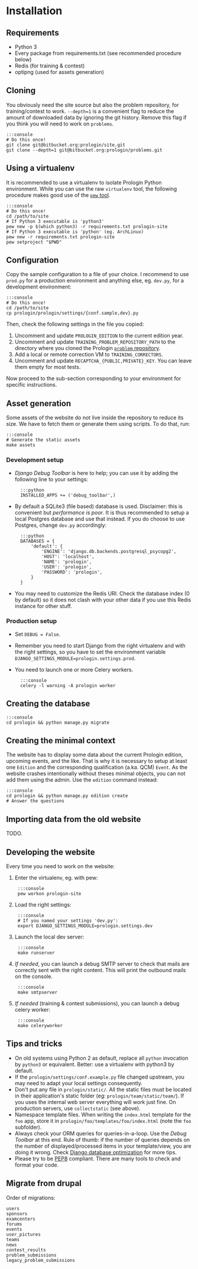# Installation

## Requirements

* Python 3
* Every package from requirements.txt (see recommended procedure below)
* Redis (for training & contest)
* optipng (used for assets generation)

## Cloning

You obviously need the site source but also the problem repository, for
training/contest to work. `--depth=1` is a convenient flag to reduce the amount
of downloaded data by ignoring the git history. Remove this flag if you think
you will need to work on `problems`.

    :::console
    # Do this once!
    git clone git@bitbucket.org:prologin/site.git
    git clone --depth=1 git@bitbucket.org:prologin/problems.git

## Using a virtualenv

It is recommended to use a virtualenv to isolate Prologin Python environment.
While you can use the raw `virtualenv` tool, the following procedure makes good
use of the [`pew` tool](https://pypi.python.org/pypi/pew/).

    :::console
    # Do this once!
    cd /path/to/site
    # If Python 3 executable is 'python3'
    pew new -p $(which python3) -r requirements.txt prologin-site
    # If Python 3 executable is 'python' (eg. ArchLinux)
    pew new -r requirements.txt prologin-site
    pew setproject "$PWD"

## Configuration

Copy the sample configuration to a file of your choice. I recommend to use
`prod.py` for a production environment and anything else, eg. `dev.py`, for
a development environment:

    :::console
    # Do this once!
    cd /path/to/site
    cp prologin/prologin/settings/{conf.sample,dev}.py

Then, check the following settings in the file you copied:

1. Uncomment and update `PROLOGIN_EDITION` to the current edition year.
1. Uncomment and update `TRAINING_PROBLEM_REPOSITORY_PATH` to the directory where
   you cloned the Prologin [`problem` repository](https://bitbucket.org/prologin/problems/).
1. Add a local or remote correction VM to `TRAINING_CORRECTORS`.
1. Uncomment and update `RECAPTCHA_{PUBLIC,PRIVATE}_KEY`. You can leave them
   empty for most tests.

Now proceed to the sub-section corresponding to your environment for specific
instructions.

## Asset generation

Some assets of the website do not live inside the repository to reduce its size.
We have to fetch them or generate them using scripts. To do that, run:

    :::console
    # Generate the static assets
    make assets

### Development setup

* *Django Debug Toolbar* is here to help; you can use it by adding the
  following line to your settings:

        :::python
        INSTALLED_APPS += ('debug_toolbar',)

* By default a SQLite3 (file based) database is used. Disclaimer: this is
  convenient but *performance is poor*. It is thus recommended to setup a local
  Postgres database and use that instead. If you do choose to use Postgres,
  change `dev.py` accordingly:

        :::python
        DATABASES = {
            'default': {
                'ENGINE': 'django.db.backends.postgresql_psycopg2',
                'HOST': 'localhost',
                'NAME': 'prologin',
                'USER': 'prologin',
                'PASSWORD': 'prologin',
            }
        }

* You may need to customize the Redis URI. Check the database index (0 by
  default) so it does not clash with your other data if you use this Redis
  instance for other stuff.

### Production setup

* Set `DEBUG = False`.
* Remember you need to start Django from the right virtualenv and with the right settings,
  so you have to set the environment variable `DJANGO_SETTINGS_MODULE=prologin.settings.prod`.
* You need to launch one or more Celery workers.

        :::console
        celery -l warning -A prologin worker

## Creating the database

    :::console
    cd prologin && python manage.py migrate

## Creating the minimal context

The website has to display some data about the current Prologin edition, upcoming events,
and the like. That is why it is necessary to setup at least one `Edition` and the
corresponding qualification (a.ka. QCM) `Event`. As the website crashes intentionally
without theses minimal objects, you can not add them using the admin. Use the `edition`
command instead:

    :::console
    cd prologin && python manage.py edition create
    # Answer the questions

## Importing data from the old website

TODO.

## Developing the website

Every time you need to work on the website:

1. Enter the virtualenv, eg. with pew:

        :::console
        pew workon prologin-site

1. Load the right settings:

        :::console
        # If you named your settings 'dev.py':
        export DJANGO_SETTINGS_MODULE=prologin.settings.dev

1. Launch the local dev server:

        :::console
        make runserver

1. *If needed*, you can launch a debug SMTP server to check that mails are
   correctly sent with the right content. This will print the outbound mails
   on the console.
   
        :::console
        make smtpserver
    
1. *If needed* (training & contest submissions), you can launch a debug celery
   worker:
    
        :::console
        make celeryworker


## Tips and tricks

* On old systems using Python 2 as default, replace all `python` invocation by `python3` or equivalent. Better: use a virtualenv with python3 by default.
* If the `prologin/settings/conf.example.py` file changed upstream, you may need to adapt your local settings consequently.
* Don't put any file in `prologin/static/`. All the static files must be
  located in their application's static folder
  (eg: `prologin/team/static/team/`). If you uses the internal web server 
  everything will work just fine. On production servers, use `collectstatic`
  (see above).
* Namespace template files. When writing the `index.html` template for the
  `foo` app, store it in `prologin/foo/templates/foo/index.html` (note the
  `foo` subfolder).
* Always check your ORM queries for queries-in-a-loop. Use the *Debug Toolbar*
  at this end. Rule of thumb: if the number of queries depends on the number
  of displayed/processed items in your template/view, you are doing it wrong.
  Check [Django database optimization](https://docs.djangoproject.com/en/1.8/topics/db/optimization/)
  for more tips.
* Please try to be [PEP8](https://www.python.org/dev/peps/pep-0008/) compliant.
  There are many tools to check and format your code.

## Migrate from drupal

Order of migrations:

    users
    sponsors
    examcenters
    forums
    events
    user_pictures
    teams
    news
    contest_results
    problem_submissions
    legacy_problem_submissions
